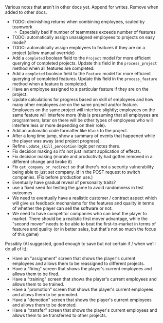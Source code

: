 Various notes that aren't in other docs yet. Append for writes. Remove when added to other docs.

- TODO: diminishing returns when combining employees, scaled by teamwork
  - Especially bad if number of teammates exceeds number of features
- TODO: automatically assign unassigned employees to projects on easy mode?
- TODO: automatically assign employees to features if they are on a project (allow manual override)
- Add a `completed` boolean field to the `Project` model for more efficient querying of completed projects. Update this field in the `process_project` method when all features are completed.
- Add a `completed` boolean field to the `Feature` model for more efficient querying of completed features. Update this field in the `process_feature` method when a feature is completed.
- Have an employee assigned to a particular feature if they are on the project.
- Update calculations for progress based on skill of employees and how many other employees are on the
same project and/or feature. Employees on the same project will interfere slightly; employees on the same feature will interfere more (this is presuming that all employees are programmers; later on there will be other types of employees who will interfere less or more depending on their role).
- Add an automatic code formatter like `black` to the project.
- After a long time jump, show a summary of events that happened while the player was away (and project progress).
- Refine `update_skill_perception` logic per notes there.
- Fix decision making so it's not just instant application of effects.
- Fix decision making (morale and productivity had gotten removed in a different change and broke it)
- Fix `get_company_or_redirect` so that there's not a security vulnerability being able to just set company_id in the POST request to switch companies. (Fix before production use.)
- Eventually have gradual reveal of personality traits?
- use a fixed seed for testing the game to avoid randomness in test outcomes
- We need to eventually have a realistic customer / contract aspect which will give us feedback mechanisms for the features and quality in terms of whether the player can sell the software or not.
- We need to have competitor companies who can beat the player to market. There should be a realistic first mover advantage, while the "second mover" needs to be able to beat the first-to-market in terms of features and quality (or in better sales, but that's not so much the focus of this game)

Possibly (AI suggested, good enough to save but not certain if / when we'll do all of it):
- Have an "assignment" screen that shows the player's current employees and allows them to be reassigned to different projects.
- Have a "firing" screen that shows the player's current employees and allows them to be fired.
- Have a "training" screen that shows the player's current employees and allows them to be trained.
- Have a "promotion" screen that shows the player's current employees and allows them to be promoted.
- Have a "demotion" screen that shows the player's current employees and allows them to be demoted.
- Have a "transfer" screen that shows the player's current employees and allows them to be transferred to other projects.
